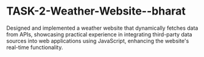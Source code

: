 # TASK-2-Weather-Website--bharat
Designed and implemented a weather website that dynamically fetches data from APIs, showcasing practical experience in integrating third-party data sources into web applications using JavaScript, enhancing the website's real-time functionality.
